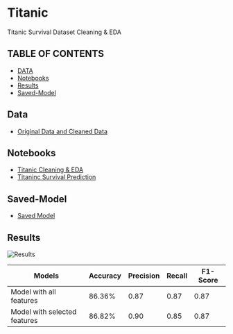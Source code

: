 # Titanic
Titanic Survival Dataset Cleaning & EDA

## TABLE OF CONTENTS
- [DATA](#Data)
- [Notebooks](#Notebooks)
- [Results](#Results)
- [Saved-Model](#Saved-Model)

## Data
- [Original Data and Cleaned Data](https://github.com/Asma-Nasr/Titanic_Survival_Prediction/tree/main/data)

## Notebooks
- [Titanic Cleaning & EDA](https://github.com/Asma-Nasr/Titanic_Survival_Prediction/blob/main/Notebooks/Titanic_cleaning_eda.ipynb)
- [Titaninc Survival Prediction](https://github.com/Asma-Nasr/Titanic_Survival_Prediction/blob/main/Notebooks/titanic_survival_prediction.ipynb)

## Saved-Model
- [Saved Model](https://github.com/Asma-Nasr/Titanic_Survival_Prediction/tree/main/models)

## Results
![Results](https://github.com/Asma-Nasr/Titanic_Survival_Prediction/blob/main/confusion_matrix.png)

| Models                           | Accuracy | Precision | Recall | F1-Score |
|----------------------------------|----------|-----------|--------|----------|
| Model with all features          | 86.36%   | 0.87      | 0.87   | 0.87     |
| Model with selected features      | 86.82%   | 0.90      | 0.85   | 0.87     |
